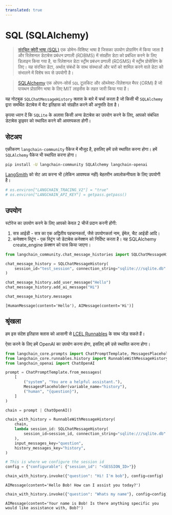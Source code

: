 ```yaml
---
translated: true
---
```


# SQL (SQLAlchemy)

>[संरचित क्वेरी भाषा (SQL)](https://en.wikipedia.org/wiki/SQL) एक डोमेन-विशिष्ट भाषा है जिसका उपयोग प्रोग्रामिंग में किया जाता है और रिलेशनल डेटाबेस प्रबंधन प्रणाली (RDBMS) में संग्रहीत डेटा को प्रबंधित करने के लिए डिज़ाइन किया गया है, या रिलेशनल डेटा स्ट्रीम प्रबंधन प्रणाली (RDSMS) में स्ट्रीम प्रोसेसिंग के लिए। यह संरचित डेटा, अर्थात् संबंधों के साथ संस्थाओं और चरों को शामिल करने वाले डेटा को संभालने में विशेष रूप से उपयोगी है।

>[SQLAlchemy](https://github.com/sqlalchemy/sqlalchemy) एक ओपन-सोर्स `SQL` टूलकिट और ऑब्जेक्ट-रिलेशनल मैपर (ORM) है जो पायथन प्रोग्रामिंग भाषा के लिए MIT लाइसेंस के तहत जारी किया गया है।

यह नोटबुक `SQLChatMessageHistory` क्लास के बारे में चर्चा करता है जो किसी भी `SQLAlchemy` द्वारा समर्थित डेटाबेस में चैट इतिहास को संग्रहीत करने की अनुमति देता है।

कृपया ध्यान दें कि `SQLite` के अलावा किसी अन्य डेटाबेस का उपयोग करने के लिए, आपको संबंधित डेटाबेस ड्राइवर को स्थापित करने की आवश्यकता होगी।

## सेटअप

एकीकरण `langchain-community` पैकेज में मौजूद है, इसलिए हमें उसे स्थापित करना होगा। हमें `SQLAlchemy` पैकेज भी स्थापित करना होगा।

```bash
pip install -U langchain-community SQLAlchemy langchain-openai
```

[LangSmith](https://smith.langchain.com/) को सेट अप करना भी (लेकिन आवश्यक नहीं) बेहतरीन अवलोकनीयता के लिए उपयोगी है।

```python
# os.environ["LANGCHAIN_TRACING_V2"] = "true"
# os.environ["LANGCHAIN_API_KEY"] = getpass.getpass()
```

## उपयोग

स्टोरेज का उपयोग करने के लिए आपको केवल 2 चीजें प्रदान करनी होंगी:

1. सत्र आईडी - सत्र का एक अद्वितीय पहचानकर्ता, जैसे उपयोगकर्ता नाम, ईमेल, चैट आईडी आदि।
2. कनेक्शन स्ट्रिंग - एक स्ट्रिंग जो डेटाबेस कनेक्शन को निर्दिष्ट करता है। यह SQLAlchemy create_engine फ़ंक्शन को पास किया जाएगा।

```python
from langchain_community.chat_message_histories import SQLChatMessageHistory

chat_message_history = SQLChatMessageHistory(
    session_id="test_session", connection_string="sqlite:///sqlite.db"
)

chat_message_history.add_user_message("Hello")
chat_message_history.add_ai_message("Hi")
```

```python
chat_message_history.messages
```

```output
[HumanMessage(content='Hello'), AIMessage(content='Hi')]
```

## श्रृंखला

हम इस संदेश इतिहास क्लास को आसानी से [LCEL Runnables](/docs/expression_language/how_to/message_history) के साथ जोड़ सकते हैं।

ऐसा करने के लिए हमें OpenAI का उपयोग करना होगा, इसलिए हमें उसे स्थापित करना होगा।

```python
from langchain_core.prompts import ChatPromptTemplate, MessagesPlaceholder
from langchain_core.runnables.history import RunnableWithMessageHistory
from langchain_openai import ChatOpenAI
```

```python
prompt = ChatPromptTemplate.from_messages(
    [
        ("system", "You are a helpful assistant."),
        MessagesPlaceholder(variable_name="history"),
        ("human", "{question}"),
    ]
)

chain = prompt | ChatOpenAI()
```

```python
chain_with_history = RunnableWithMessageHistory(
    chain,
    lambda session_id: SQLChatMessageHistory(
        session_id=session_id, connection_string="sqlite:///sqlite.db"
    ),
    input_messages_key="question",
    history_messages_key="history",
)
```

```python
# This is where we configure the session id
config = {"configurable": {"session_id": "<SESSION_ID>"}}
```

```python
chain_with_history.invoke({"question": "Hi! I'm bob"}, config=config)
```

```output
AIMessage(content='Hello Bob! How can I assist you today?')
```

```python
chain_with_history.invoke({"question": "Whats my name"}, config=config)
```

```output
AIMessage(content='Your name is Bob! Is there anything specific you would like assistance with, Bob?')
```
